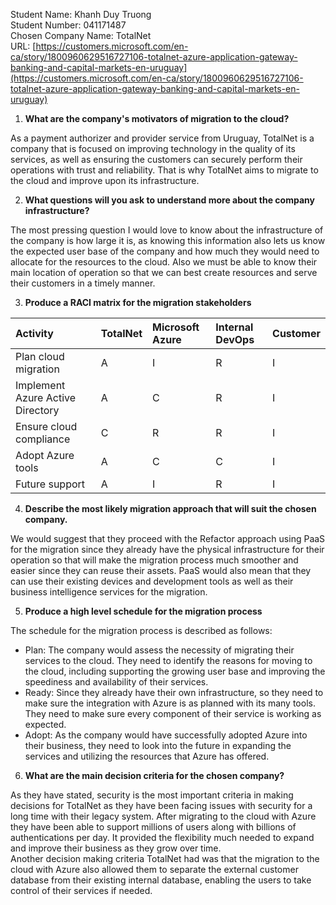 Student Name: Khanh Duy Truong  
Student Number: 041171487  
Chosen Company Name: TotalNet  
URL: [https://customers.microsoft.com/en-ca/story/1800960629516727106-totalnet-azure-application-gateway-banking-and-capital-markets-en-uruguay](https://customers.microsoft.com/en-ca/story/1800960629516727106-totalnet-azure-application-gateway-banking-and-capital-markets-en-uruguay)

1. **What are the company's motivators of migration to the cloud?**

As a payment authorizer and provider service from Uruguay, TotalNet is a company that is focused on improving technology in the quality of its services, as well as ensuring the customers can securely perform their operations with trust and reliability. That is why TotalNet aims to migrate to the cloud and improve upon its infrastructure.

2. **What questions will you ask to understand more about the company infrastructure?**

The most pressing question I would love to know about the infrastructure of the company is how large it is, as knowing this information also lets us know the expected user base of the company and how much they would need to allocate for the resources to the cloud. Also we must be able to know their main location of operation so that we can best create resources and serve their customers in a timely manner.

3. **Produce a RACI matrix for the migration stakeholders**

| Activity | TotalNet | Microsoft Azure | Internal DevOps | Customer |
| :---- | :---- | :---- | :---- | :---- |
| Plan cloud migration | A | I | R | I |
| Implement Azure Active Directory | A | C | R | I |
| Ensure cloud compliance | C | R | R | I |
| Adopt Azure tools | A | C | C | I |
| Future support | A | I | R | I |

4. **Describe the most likely migration approach that will suit the chosen company.**

We would suggest that they proceed with the Refactor approach using PaaS for the migration since they already have the physical infrastructure for their operation so that will make the migration process much smoother and easier since they can reuse their assets. PaaS would also mean that they can use their existing devices and development tools as well as their business intelligence services for the migration.

5. **Produce a high level schedule for the migration process**

The schedule for the migration process is described as follows:

* Plan: The company would assess the necessity of migrating their services to the cloud. They need to identify the reasons for moving to the cloud, including supporting the growing user base and improving the speediness and availability of their services.  
* Ready: Since they already have their own infrastructure, so they need to make sure the integration with Azure is as planned with its many tools. They need to make sure every component of their service is working as expected.  
* Adopt: As the company would have successfully adopted Azure into their business, they need to look into the future in expanding the services and utilizing the resources that Azure has offered.  
6. **What are the main decision criteria for the chosen company?**

As they have stated, security is the most important criteria in making decisions for TotalNet as they have been facing issues with security for a long time with their legacy system. After migrating to the cloud with Azure they have been able to support millions of users along with billions of authentications per day. It provided the flexibility much needed to expand and improve their business as they grow over time.  
Another decision making criteria TotalNet had was that the migration to the cloud with Azure also allowed them to separate the external customer database from their existing internal database, enabling the users to take control of their services if needed.